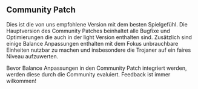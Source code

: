 ## Community Patch

Dies ist die von uns empfohlene Version mit dem besten Spielgefühl.
Die Hauptversion des Community Patches beinhaltet alle Bugfixe und Optimierungen die auch in der light Version enthalten sind.
Zusätzlich sind einige Balance Anpassungen enthalten mit dem Fokus unbrauchbare Einheiten nutzbar zu machen und insbesondere die Trojaner auf ein faires Niveau aufzuwerten.

Bevor Balance Anpassungen in den Community Patch integriert werden, werden diese durch die Community evaluiert. Feedback ist immer wilkommen!
